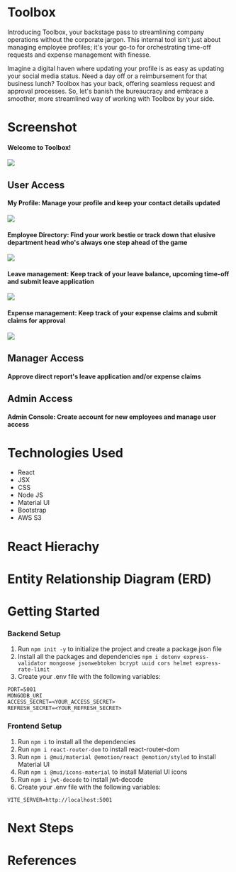 # Toolbox

Introducing Toolbox, your backstage pass to streamlining company operations without the corporate jargon. This internal tool isn't just about managing employee profiles; it's your go-to for orchestrating time-off requests and expense management with finesse.

Imagine a digital haven where updating your profile is as easy as updating your social media status. Need a day off or a reimbursement for that business lunch? Toolbox has your back, offering seamless request and approval processes. So, let's banish the bureaucracy and embrace a smoother, more streamlined way of working with Toolbox by your side.

# Screenshot

#### Welcome to Toolbox!

<img src="./frontend/public/">

## User Access
#### My Profile: Manage your profile and keep your contact details updated

<img src="./frontend/public/">


#### Employee Directory: Find your work bestie or track down that elusive department head who's always one step ahead of the game

<img src="./frontend/public/">


#### Leave management: Keep track of your leave balance, upcoming time-off and submit leave application

<img src="./frontend/public/">


#### Expense management: Keep track of your expense claims and submit claims for approval

<img src="./frontend/public/">

## Manager Access
#### Approve direct report's leave application and/or expense claims 


## Admin Access
#### Admin Console: Create account for new employees and manage user access



# Technologies Used
- React
- JSX
- CSS
- Node JS
- Material UI
- Bootstrap
- AWS S3

# React Hierachy
# Entity Relationship Diagram (ERD)

# Getting Started

### Backend Setup

1. Run `npm init -y` to initialize the project and create a package.json file
2. Install all the packages and dependencies `npm i dotenv express-validator mongoose jsonwebtoken bcrypt uuid cors helmet express-rate-limit`
3. Create your .env file with the following variables:
   
```
PORT=5001
MONGODB_URI
ACCESS_SECRET=<YOUR_ACCESS_SECRET>
REFRESH_SECRET=<YOUR_REFRESH_SECRET>
```

### Frontend Setup
1. Run `npm i` to install all the dependencies
2. Run `npm i react-router-dom` to install react-router-dom
3. Run `npm i @mui/material @emotion/react @emotion/styled` to install Material UI
4. Run `npm i @mui/icons-material` to install Material UI icons
5. Run `npm i jwt-decode` to install jwt-decode
6. Create your .env file with the following variables:

```VITE_SERVER=http://localhost:5001```


# Next Steps
# References

